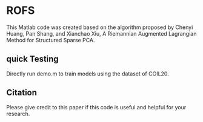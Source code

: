# ROFS

This Matlab code was created based on the algorithm proposed by 
Chenyi Huang, Pan Shang, and Xianchao Xiu, 
A Riemannian Augmented Lagrangian Method for Structured Sparse PCA.


## quick Testing
Directly run demo.m to train models using the dataset of COIL20.  

## Citation
Please give credit to this paper if this code is useful and helpful for your research.

